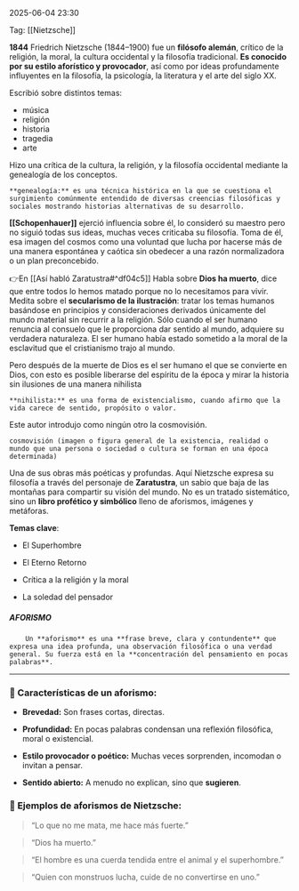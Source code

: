 2025-06-04 23:30

Tag: [[Nietzsche]]

**1844**
Friedrich Nietzsche (1844–1900) fue un **filósofo alemán**, crítico de la religión, la moral, la cultura occidental y la filosofía tradicional. **Es conocido por su estilo aforístico y provocador**, así como por ideas profundamente influyentes en la filosofía, la psicología, la literatura y el arte del siglo XX.

Escribió sobre distintos temas:
- música
- religión
- historia
- tragedia
- arte

Hizo una crítica de la cultura, la religión, y la filosofía occidental mediante la genealogía de los conceptos.

	**genealogía:** es una técnica histórica en la que se cuestiona el surgimiento comúnmente entendido de diversas creencias filosóficas y sociales mostrando historias alternativas de su desarrollo. 

**[[Schopenhauer]]** ejerció influencia sobre él, lo consideró su maestro pero no siguió todas sus ideas, muchas veces criticaba su filosofía.
Toma de él, esa imagen del cosmos como una voluntad que lucha por hacerse más de una manera espontánea y caótica sin obedecer a una razón normalizadora o un plan preconcebido.


👉En [[Así habló Zaratustra#^df04c5]] Habla sobre **Dios ha muerto**, dice que entre todos lo hemos matado porque no lo necesitamos para vivir.
Medita sobre el **secularismo de la ilustración**: tratar los temas humanos basándose en principios y consideraciones derivados únicamente del mundo material sin recurrir a la religión.
Sólo cuando el ser humano renuncia al consuelo que le proporciona dar sentido al mundo, adquiere su verdadera naturaleza. El ser humano había estado sometido a la moral de la esclavitud que el cristianismo trajo al mundo.

Pero después de la muerte de Dios es el ser humano el que se convierte en Dios, con esto es posible liberarse del espíritu de la época y mirar la historia sin ilusiones de una manera nihilista

	**nihilista:** es una forma de existencialismo, cuando afirmo que la vida carece de sentido, propósito o valor.
	
Este autor introdujo como ningún otro la cosmovisión.

	cosmovisión (imagen o figura general de la existencia, realidad o mundo que una persona o sociedad o cultura se forman en una época determinada)


Una de sus obras más poéticas y profundas. 
Aquí Nietzsche expresa su filosofía a través del personaje de **Zaratustra**, un sabio que baja de las montañas para compartir su visión del mundo. No es un tratado sistemático, sino un **libro profético y simbólico** lleno de aforismos, imágenes y metáforas.

**Temas clave**:

- El Superhombre
    
- El Eterno Retorno
    
- Crítica a la religión y la moral
    
- La soledad del pensador


##### AFORISMO
		Un **aforismo** es una **frase breve, clara y contundente** que expresa una idea profunda, una observación filosófica o una verdad general. Su fuerza está en la **concentración del pensamiento en pocas palabras**.

---
### 📌 Características de un aforismo:

- **Brevedad:** Son frases cortas, directas.
    
- **Profundidad:** En pocas palabras condensan una reflexión filosófica, moral o existencial.
    
- **Estilo provocador o poético:** Muchas veces sorprenden, incomodan o invitan a pensar.
    
- **Sentido abierto:** A menudo no explican, sino que **sugieren**.

### 🧠 Ejemplos de aforismos de Nietzsche:

> “Lo que no me mata, me hace más fuerte.”

> “Dios ha muerto.”

> “El hombre es una cuerda tendida entre el animal y el superhombre.”

> “Quien con monstruos lucha, cuide de no convertirse en uno.”



